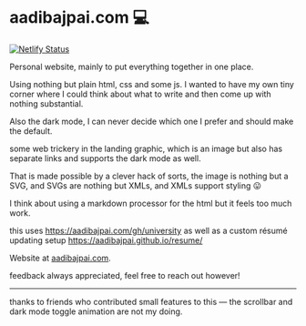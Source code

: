# aadibajpai.com :computer:
[![Netlify Status](https://api.netlify.com/api/v1/badges/54278495-ed06-4cd1-88e1-b6da767e60dc/deploy-status)](https://app.netlify.com/sites/suspicious-shaw-ffa015/deploys)

Personal website, mainly to put everything together in one place.

Using nothing but plain html, css and some js. I wanted to have my own tiny corner where I 
could think about what to write and then come up with nothing substantial.

Also the dark mode, I can never decide which one I prefer and should make the default.

some web trickery in the landing graphic, which is an image but also has 
separate links and supports the dark mode as well.

That is made possible by a clever hack of sorts, the image is nothing but a SVG, 
and SVGs are nothing but XMLs, and XMLs support styling 😛

I think about using a markdown processor for the html but it feels too much work.

this uses https://aadibajpai.com/gh/university as well as a 
custom résumé updating setup https://aadibajpai.github.io/resume/

Website at [aadibajpai.com](https://aadibajpai.com).

feedback always appreciated, feel free to reach out however!

---
thanks to friends who contributed small features to this — the scrollbar and dark mode toggle animation are not my doing.

